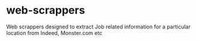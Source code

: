 # web-scrappers
Web scrappers designed to extract Job related information for a particular location from Indeed, Monster.com etc
